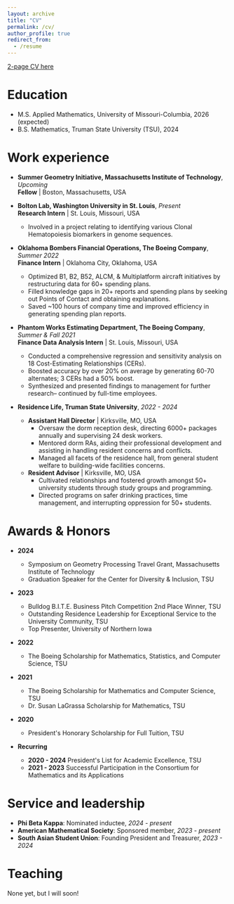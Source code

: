 ```yaml
---
layout: archive
title: "CV"
permalink: /cv/
author_profile: true
redirect_from:
  - /resume
---
```


[2-page CV here](C:\Users\krish\Desktop\Repositories\portfolio-website\chebolu.github.io\files\Research_Resume__Krishna_Chebolu.pdf)

Education
=======
* M.S. Applied Mathematics, University of Missouri-Columbia, 2026 (expected)
* B.S. Mathematics, Truman State University (TSU), 2024

Work experience
======
* **Summer Geometry Initiative, Massachusetts Institute of Technology**, _Upcoming_ \
**Fellow** | Boston, Massachusetts, USA

* **Bolton Lab, Washington University in St. Louis**, _Present_ \
**Research Intern** | St. Louis, Missouri, USA
  * Involved in a project relating to identifying various Clonal Hematopoiesis biomarkers in genome sequences.

* **Oklahoma Bombers Financial Operations, The Boeing Company**, _Summer 2022_ \
**Finance Intern** | Oklahoma City, Oklahoma, USA
  * Optimized B1, B2, B52, ALCM, \& Multiplatform aircraft initiatives by restructuring data for 60+ spending plans.
  * Filled knowledge gaps in 20+ reports and spending plans by seeking out Points of Contact and obtaining explanations.
  * Saved ~100 hours of company time and improved efficiency in generating spending plan reports.

* **Phantom Works Estimating Department, The Boeing Company**, _Summer & Fall 2021_ \
**Finance Data Analysis Intern** | St. Louis, Missouri, USA
  * Conducted a comprehensive regression and sensitivity analysis on 18 Cost-Estimating Relationships (CERs).
  * Boosted accuracy by over 20\% on average by generating 60-70 alternates; 3 CERs had a 50\% boost.
  * Synthesized and presented findings to management for further research– continued by full-time employees.

* **Residence Life, Truman State University**, _2022 - 2024_ 
  * **Assistant Hall Director** | Kirksville, MO, USA
    * Oversaw the dorm reception desk, directing 6000+ packages annually and supervising 24 desk workers.
    * Mentored dorm RAs, aiding their professional development and assisting in handling resident concerns and conflicts.
    * Managed all facets of the residence hall, from general student welfare to building-wide facilities concerns.
  * **Resident Advisor** | Kirksville, MO, USA
    * Cultivated relationships and fostered growth amongst 50+ university students through study groups and programming.
    * Directed programs on safer drinking practices, time management, and interrupting oppression for 50+ students.
  
Awards & Honors
======
* **2024**
  * Symposium on Geometry Processing Travel Grant, Massachusetts Institute of Technology
  * Graduation Speaker for the Center for Diversity \& Inclusion, TSU
* **2023**
  * Bulldog B.I.T.E. Business Pitch Competition 2nd Place Winner, TSU
  * Outstanding Residence Leadership for Exceptional Service to the University Community, TSU
  * Top Presenter, University of Northern Iowa
* **2022**
  * The Boeing Scholarship for Mathematics, Statistics, and Computer Science, TSU
* **2021**
  * The Boeing Scholarship for Mathematics and Computer Science, TSU
  * Dr. Susan LaGrassa Scholarship for Mathematics, TSU 
* **2020**
  * President's Honorary Scholarship for Full Tuition, TSU

* **Recurring**
  - __2020 - 2024__ President's List for Academic Excellence, TSU
  - __2021 - 2023__ Successful Participation in the Consortium for Mathematics and its Applications
  
Service and leadership
======
- **Phi Beta Kappa**: Nominated inductee, _2024 - present_
- **American Mathematical Society**: Sponsored member, _2023 - present_
- **South Asian Student Union**: Founding President and Treasurer, _2023 - 2024_

Teaching 
======
None yet, but I will soon!
